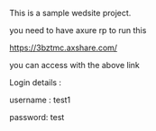 This is a sample wedsite project.

you need to have axure rp to run this

https://3bztmc.axshare.com/

you can access with the above link

Login details : 

username : test1

password: test
